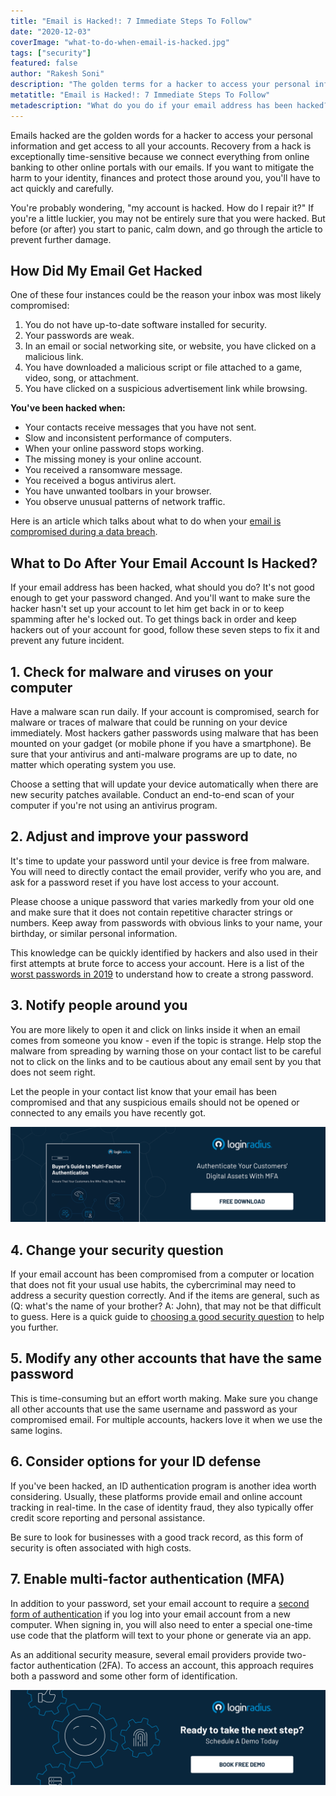 ```yaml
---
title: "Email is Hacked!: 7 Immediate Steps To Follow"
date: "2020-12-03"
coverImage: "what-to-do-when-email-is-hacked.jpg"
tags: ["security"]
featured: false 
author: "Rakesh Soni"
description: "The golden terms for a hacker to access your personal information and get access to all your accounts are hacked emails. Recovery from a hack is extremely time-sensitive, as our emails connect everything from online banking to other online portals. You'll have to move quickly and cautiously if you want to minimise the damage to your identity, finances and protect those around you."
metatitle: "Email is Hacked!: 7 Immediate Steps To Follow"
metadescription: "What do you do if your email address has been hacked? It's not good enough to be able to change your password. To avoid hacking, follow these 7 steps."
---
```


Emails hacked are the golden words for a hacker to access your personal information and get access to all your accounts. Recovery from a hack is exceptionally time-sensitive because we connect everything from online banking to other online portals with our emails. If you want to mitigate the harm to your identity, finances and protect those around you, you'll have to act quickly and carefully.

You're probably wondering, "my account is hacked. How do I repair it?" If you're a little luckier, you may not be entirely sure that you were hacked. But before (or after) you start to panic, calm down, and go through the article to prevent further damage.


## How Did My Email Get Hacked

One of these four instances could be the reason your inbox was most likely compromised:



1. You do not have up-to-date software installed for security.
2. Your passwords are weak.
3. In an email or social networking site, or website, you have clicked on a malicious link.
4. You have downloaded a malicious script or file attached to a game, video, song, or attachment.
5. You have clicked on a suspicious advertisement link while browsing.

**You've been hacked when:**



*   Your contacts receive messages that you have not sent.
*   Slow and inconsistent performance of computers.
*   When your online password stops working.
*   The missing money is your online account.
*   You received a ransomware message.
*   You received a bogus antivirus alert.
*   You have unwanted toolbars in your browser. 
*   You observe unusual patterns of network traffic.

Here is an article which talks about what to do when your [email is compromised during a data breach](https://www.loginradius.com/blog/identity/2019/01/how-do-i-know-if-my-email-has-been-leaked-in-a-data-breach/).


## What to Do After Your Email Account Is Hacked?

If your email address has been hacked, what should you do? It's not good enough to get your password changed. And you'll want to make sure the hacker hasn't set up your account to let him get back in or to keep spamming after he's locked out. To get things back in order and keep hackers out of your account for good, follow these seven steps to fix it and prevent any future incident.


## 1. Check for malware and viruses on your computer

Have a malware scan run daily. If your account is compromised, search for malware or traces of malware that could be running on your device immediately. Most hackers gather passwords using malware that has been mounted on your gadget (or mobile phone if you have a smartphone). Be sure that your antivirus and anti-malware programs are up to date, no matter which operating system you use. 

Choose a setting that will update your device automatically when there are new security patches available. Conduct an end-to-end scan of your computer if you're not using an antivirus program.


## 2. Adjust and improve your password

It's time to update your password until your device is free from malware. You will need to directly contact the email provider, verify who you are, and ask for a password reset if you have lost access to your account.

Please choose a unique password that varies markedly from your old one and make sure that it does not contain repetitive character strings or numbers. Keep away from passwords with obvious links to your name, your birthday, or similar personal information. 

This knowledge can be quickly identified by hackers and also used in their first attempts at brute force to access your account. Here is a list of the [worst passwords in 2019](https://www.loginradius.com/blog/identity/2019/12/worst-passwords-list-2019/) to understand how to create a strong password.


## 3. Notify people around you

You are more likely to open it and click on links inside it when an email comes from someone you know - even if the topic is strange. Help stop the malware from spreading by warning those on your contact list to be careful not to click on the links and to be cautious about any email sent by you that does not seem right. 

Let the people in your contact list know that your email has been compromised and that any suspicious emails should not be opened or connected to any emails you have recently got.

[![Multi Factor Authentication](Multi-Factor-Authentication.png)](
https://www.loginradius.com/resource/ebook/buyers-guide-to-multi-factor-authentication/)


## 4. Change your security question

If your email account has been compromised from a computer or location that does not fit your usual use habits, the cybercriminal may need to address a security question correctly. And if the items are general, such as (Q: what's the name of your brother? A: John), that may not be that difficult to guess. Here is a quick guide to [choosing a good security question](https://www.loginradius.com/blog/identity/2019/01/best-practices-choosing-good-security-questions/) to help you further.


## 5. Modify any other accounts that have the same password

This is time-consuming but an effort worth making. Make sure you change all other accounts that use the same username and password as your compromised email. For multiple accounts, hackers love it when we use the same logins.


## 6. Consider options for your ID defense

If you've been hacked, an ID authentication program is another idea worth considering. Usually, these platforms provide email and online account tracking in real-time. In the case of identity fraud, they also typically offer credit score reporting and personal assistance.

Be sure to look for businesses with a good track record, as this form of security is often associated with high costs.


## 7. Enable multi-factor authentication (MFA)

In addition to your password, set your email account to require a [second form of authentication](https://www.loginradius.com/blog/identity/2019/06/what-is-multi-factor-authentication/) if you log into your email account from a new computer. When signing in, you will also need to enter a special one-time use code that the platform will text to your phone or generate via an app.

As an additional security measure, several email providers provide two-factor authentication (2FA). To access an account, this approach requires both a password and some other form of identification.


[![book-a-demo-loginradius](../../assets/book-a-demo-loginradius.png)](https://www.loginradius.com/book-a-demo/)
